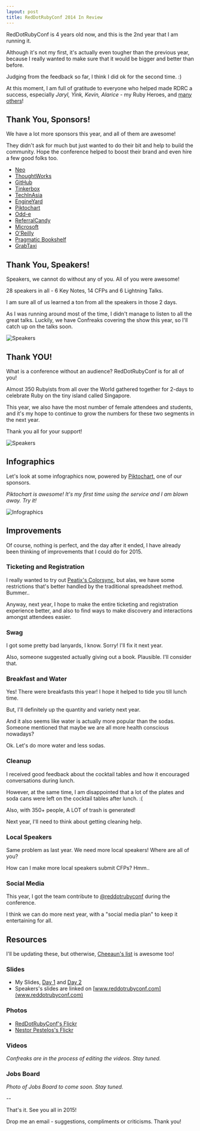 ```yaml
---
layout: post
title: RedDotRubyConf 2014 In Review
---
```


RedDotRubyConf is 4 years old now, and this is the 2nd year that I am running it.

Although it's not my first, it's actually even tougher than the previous year,
because I really wanted to make sure that it would be bigger and better than before.

Judging from the feedback so far, I think I did ok for the second time. :)

At this moment, I am full of gratitude to everyone who helped made RDRC a success,
especially _Jaryl, Yink, Kevin, Alarice_ - my Ruby Heroes,
and [many others](https://speakerdeck.com/winston/reddotrubyconf-2014-day-2?slide=17)!

## Thank You, Sponsors!

We have a lot more sponsors this year, and all of them are awesome!

They didn't ask for much but just wanted to do their bit and help to build the community.
Hope the conference helped to boost their brand and even hire a few good folks too.

- [Neo](http://www.neo.com)
- [ThoughtWorks](http://www.thoughtworks.com/)
- [GitHub](https://github.com/)
- [Tinkerbox](http://www.tinkerbox.com.sg/)
- [TechInAsia](http://www.techinasia.com/)
- [EngineYard](https://www.engineyard.com/)
- [Piktochart](http://piktochart.com/)
- [Odd-e](http://odd-e.com/)
- [ReferralCandy](http://www.referralcandy.com/)
- [Microsoft](http://modern.ie/en-us)
- [O'Reilly](http://www.oreilly.com/)
- [Pragmatic Bookshelf](http://pragprog.com/)
- [GrabTaxi](http://grabtaxi.com/singapore/)


## Thank You, Speakers!

Speakers, we cannot do without any of you. All of you were awesome!

28 speakers in all - 6 Key Notes, 14 CFPs and 6 Lightning Talks.

I am sure all of us learned a ton from all the speakers in those 2 days.

As I was running around most of the time, I didn't manage to listen to all the great talks.
Luckily, we have Confreaks covering the show this year, so I'll catch up on the talks soon.

![Speakers](/assets/images/rdrc14-speakers.jpg)


## Thank YOU!

What is a conference without an audience? RedDotRubyConf is for all of you!

Almost 350 Rubyists from all over the World gathered together for 2-days to celebrate Ruby on the tiny island called Singapore.

This year, we also have the most number of female attendees and students,
and it's my hope to continue to grow the numbers for these two segments in the next year.

Thank you all for your support!

![Speakers](/assets/images/rdrc14-attendees.jpg)


## Infographics

Let's look at some infographics now, powered by [Piktochart](http://piktochart.com/), one of our sponsors.

_Piktochart is awesome! It's my first time using the service and I am blown away. Try it!_

![Infographics](/assets/images/rdrc14-infographics.jpg)

## Improvements

Of course, nothing is perfect, and the day after it ended,
I have already been thinking of improvements that I could do for 2015.

### Ticketing and Registration

I really wanted to try out [Peatix's Colorsync](http://about.peatix.com/colorsync.html?hl=en), but alas,
we have some restrictions that's better handled by the traditional spreadsheet method. Bummer..

Anyway, next year, I hope to make the entire ticketing and registration experience better,
and also to find ways to make discovery and interactions amongst attendees easier.

### Swag

I got some pretty bad lanyards, I know. Sorry! I'll fix it next year.

Also, someone suggested actually giving out a book. Plausible. I'll consider that.

### Breakfast and Water

Yes! There were breakfasts this year! I hope it helped to tide you till lunch time.

But, I'll definitely up the quantity and variety next year.

And it also seems like water is actually more popular than the sodas. Someone mentioned that maybe we are all more health conscious nowadays?

Ok. Let's do more water and less sodas.

### Cleanup

I received good feedback about the cocktail tables and how it encouraged conversations during lunch.

However, at the same time, I am disappointed that a lot of the plates and soda cans were left on the cocktail tables after lunch. :(

Also, with 350+ people, A LOT of trash is generated!

Next year, I'll need to think about getting cleaning help.

### Local Speakers

Same problem as last year. We need more local speakers! Where are all of you?

How can I make more local speakers submit CFPs? Hmm..

### Social Media

This year, I got the team contribute to [@reddotrubyconf](http://twitter.com/reddotrubyconf) during the conference.

I think we can do more next year, with a "social media plan" to keep it entertaining for all.


## Resources

I'll be updating these, but otherwise, [Cheeaun's list](https://gist.github.com/cheeaun/abe650f6a0591f73014e) is awesome too!

### Slides

- My Slides, [Day 1](https://speakerdeck.com/winston/reddotrubyconf-2014-day-1) and [Day 2](https://speakerdeck.com/winston/reddotrubyconf-2014-day-2)
- Speakers's slides are linked on [www.reddotrubyconf.com](www.reddotrubyconf.com)

### Photos

- [RedDotRubyConf's Flickr](https://www.flickr.com/photos/reddotrubyconf)
- [Nestor Pestelos's Flickr](https://www.flickr.com/photos/ngpestelos/sets/72157645418666805/)

### Videos

_Confreaks are in the process of editing the videos. Stay tuned._

### Jobs Board

_Photo of Jobs Board to come soon. Stay tuned._


--

That's it. See you all in 2015!

Drop me an email - suggestions, compliments or criticisms. Thank you!
